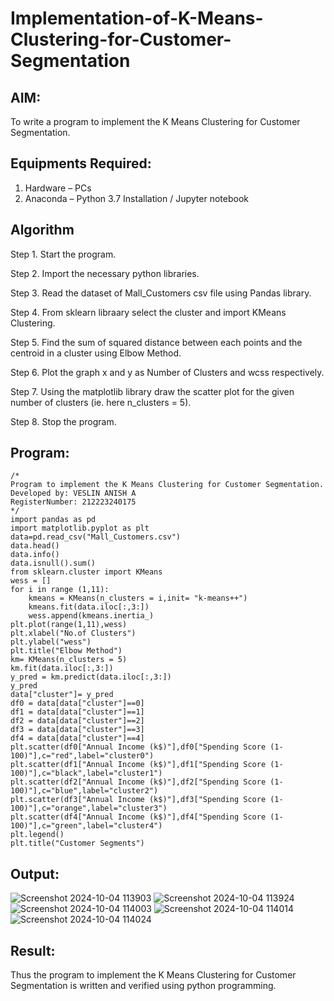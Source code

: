 # Implementation-of-K-Means-Clustering-for-Customer-Segmentation

## AIM:
To write a program to implement the K Means Clustering for Customer Segmentation.

## Equipments Required:
1. Hardware – PCs
2. Anaconda – Python 3.7 Installation / Jupyter notebook

## Algorithm
Step 1. Start the program.

Step 2. Import the necessary python libraries.

Step 3. Read the dataset of Mall_Customers csv file using Pandas library.

Step 4. From sklearn libraary select the cluster and import KMeans Clustering.

Step 5. Find the sum of squared distance between each points and the centroid in a cluster using Elbow Method.

Step 6. Plot the graph x and y as Number of Clusters and wcss respectively.

Step 7. Using the matplotlib library draw the scatter plot for the given number of clusters (ie. here n_clusters = 5).

Step 8. Stop the program.



## Program:
```
/*
Program to implement the K Means Clustering for Customer Segmentation.
Developed by: VESLIN ANISH A
RegisterNumber: 212223240175
*/
import pandas as pd
import matplotlib.pyplot as plt
data=pd.read_csv("Mall_Customers.csv")
data.head()
data.info()
data.isnull().sum()
from sklearn.cluster import KMeans
wess = []
for i in range (1,11):
    kmeans = KMeans(n_clusters = i,init= "k-means++")
    kmeans.fit(data.iloc[:,3:])
    wess.append(kmeans.inertia_)
plt.plot(range(1,11),wess)
plt.xlabel("No.of Clusters")
plt.ylabel("wess")
plt.title("Elbow Method")
km= KMeans(n_clusters = 5)
km.fit(data.iloc[:,3:])
y_pred = km.predict(data.iloc[:,3:])
y_pred
data["cluster"]= y_pred
df0 = data[data["cluster"]==0]
df1 = data[data["cluster"]==1]
df2 = data[data["cluster"]==2]
df3 = data[data["cluster"]==3]
df4 = data[data["cluster"]==4]
plt.scatter(df0["Annual Income (k$)"],df0["Spending Score (1-100)"],c="red",label="cluster0")
plt.scatter(df1["Annual Income (k$)"],df1["Spending Score (1-100)"],c="black",label="cluster1")
plt.scatter(df2["Annual Income (k$)"],df2["Spending Score (1-100)"],c="blue",label="cluster2")
plt.scatter(df3["Annual Income (k$)"],df3["Spending Score (1-100)"],c="orange",label="cluster3")
plt.scatter(df4["Annual Income (k$)"],df4["Spending Score (1-100)"],c="green",label="cluster4")
plt.legend()
plt.title("Customer Segments")
```

## Output:
![Screenshot 2024-10-04 113903](https://github.com/user-attachments/assets/b898f2e2-13d8-4299-9407-190f973f89ac)
![Screenshot 2024-10-04 113924](https://github.com/user-attachments/assets/093ab659-7513-49d5-b31a-6306eb23e116)
![Screenshot 2024-10-04 114003](https://github.com/user-attachments/assets/6297d1bc-df73-4a25-a90b-c4a4eb9a757b)
![Screenshot 2024-10-04 114014](https://github.com/user-attachments/assets/98624174-ebb2-41d7-845c-d563d40a4561)
![Screenshot 2024-10-04 114024](https://github.com/user-attachments/assets/c89100e0-37e5-45d2-b50e-232f3ce57efa)










## Result:
Thus the program to implement the K Means Clustering for Customer Segmentation is written and verified using python programming.

